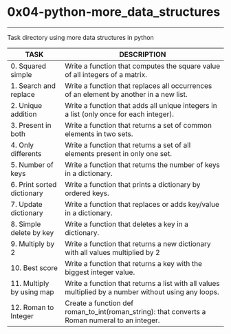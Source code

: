 # 0x04-python-more_data_structures
---
Task directory using more data structures in python

| TASK | DESCRIPTION |
| ------ | ------ |
|0. Squared simple|Write a function that computes the square value of all integers of a matrix.|
|1. Search and replace|Write a function that replaces all occurrences of an element by another in a new list.|
|2. Unique addition|Write a function that adds all unique integers in a list (only once for each integer).|
|3. Present in both|Write a function that returns a set of common elements in two sets.|
|4. Only differents |Write a function that returns a set of all elements present in only one set.|
|5. Number of keys |Write a function that returns the number of keys in a dictionary.|
|6. Print sorted dictionary|Write a function that prints a dictionary by ordered keys.|
|7. Update dictionary|Write a function that replaces or adds key/value in a dictionary.|
|8. Simple delete by key |Write a function that deletes a key in a dictionary.|
|9. Multiply by 2|Write a function that returns a new dictionary with all values multiplied by 2|
|10. Best score|Write a function that returns a key with the biggest integer value.|
|11. Multiply by using map |Write a function that returns a list with all values multiplied by a number without using any loops.|
|12. Roman to Integer|Create a function def roman_to_int(roman_string): that converts a Roman numeral to an integer.|
